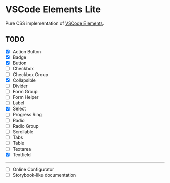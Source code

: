 # VSCode Elements Lite

Pure CSS implementation of [VSCode Elements](https://vscode-elements.github.io).

## TODO

- [x] Action Button
- [x] Badge
- [x] Button
- [ ] Checkbox
- [ ] Checkbox Group
- [x] Collapsible
- [ ] Divider
- [ ] Form Group
- [ ] Form Helper
- [ ] Label
- [x] Select
- [ ] Progress Ring
- [ ] Radio
- [ ] Radio Group
- [ ] Scrollable
- [ ] Tabs
- [ ] Table
- [ ] Textarea
- [x] Textfield

---

- [ ] Online Configurator
- [ ] Storybook-like documentation
